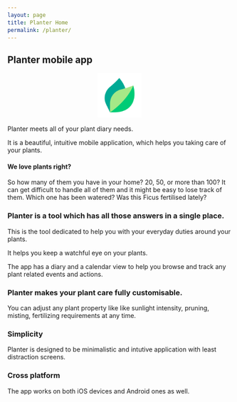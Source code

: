 ```yaml
---
layout: page
title: Planter Home
permalink: /planter/
---
```


<h2>Planter mobile app</h2>
<p align="center">
    <img src="favicon.png" width=100 class="center"/>
</p>

<div>
Planter meets all of your plant diary needs.
</div>
<p>
It is a beautiful, intuitive mobile application, which helps you taking care of your plants.
</p>

<h4>
We love plants right?
</h4>
<p />
So how many of them you have in your home? 20, 50, or more than 100?
It can get difficult to handle all of them and it might be easy to lose track of them.
Which one has been watered? Was this Ficus fertilised lately?
<p />
<h3>
Planter is a tool which has all those answers in a single place.
</h3>
<p />
This is the tool dedicated to help you with your everyday duties around your plants.
<p />
It helps you keep a watchful eye on your plants.
<p />
The app has a diary and a calendar view to help you browse and track any plant related events and actions.
<p />
<h3>
Planter makes your plant care fully customisable.
</h3>
<p />
You can adjust any plant property like like sunlight intensity, pruning, misting, fertilizing requirements at any time.
<p />
<h3>
Simplicity
</h3>
<p />
Planter is designed to be minimalistic and intutive application with least distraction screens. <p />

<h3>
Cross platform
</h3>
<p />
The app works on both iOS devices and Android ones as well.
<p />